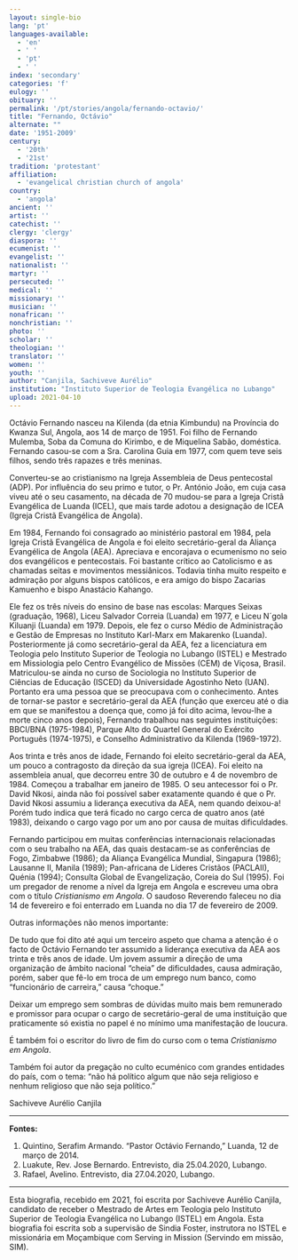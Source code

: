 ```yaml
---
layout: single-bio
lang: 'pt'
languages-available:
  - 'en'
  - ' '
  - 'pt'
  - ' '
index: 'secondary'
categories: 'f'
eulogy: ''
obituary: ''
permalink: '/pt/stories/angola/fernando-octavio/'
title: "Fernando, Octávio"
alternate: ""
date: '1951-2009'
century:
  - '20th'
  - '21st'                     
tradition: 'protestant'                       
affiliation:
  - 'evangelical christian church of angola'
country:
  - 'angola'
ancient: ''
artist: ''
catechist: ''
clergy: 'clergy'
diaspora: ''
ecumenist: ''
evangelist: ''
nationalist: ''
martyr: ''
persecuted: ''
medical: ''
missionary: ''
musician: ''
nonafrican: ''
nonchristian: ''
photo: ''
scholar: ''
theologian: ''
translator: ''
women: ''
youth: ''
author: "Canjila, Sachiveve Aurélio"
institution: "Instituto Superior de Teologia Evangélica no Lubango"
upload: 2021-04-10
---
```


Octávio Fernando nasceu na Kilenda (da etnia Kimbundu) na Província do Kwanza Sul, Angola, aos 14 de março de 1951. Foi filho de Fernando Mulemba, Soba da Comuna do Kirimbo, e de Miquelina Sabão, doméstica. Fernando casou-se com a Sra. Carolina Guia em 1977, com quem teve seis filhos, sendo três rapazes e três meninas.

Converteu-se ao cristianismo na Igreja Assembleia de Deus pentecostal (ADP). Por influência do seu primo e tutor, o Pr. António João, em cuja casa viveu até o seu casamento, na década de 70 mudou-se para a Igreja Cristã Evangélica de Luanda (ICEL), que mais tarde adotou a designação de ICEA (Igreja Cristã Evangélica de Angola).

Em 1984, Fernando foi consagrado ao ministério pastoral em 1984, pela Igreja Cristã Evangélica de Angola e foi eleito secretário-geral da Aliança Evangélica de Angola (AEA). Apreciava e encorajava o ecumenismo no seio dos evangélicos e pentecostais. Foi bastante crítico ao Catolicismo e as chamadas seitas e movimentos messiânicos. Todavia tinha muito respeito e admiração por alguns bispos católicos, e era amigo do bispo Zacarias Kamuenho e bispo Anastácio Kahango.

Ele fez os três níveis do ensino de base nas escolas: Marques Seixas (graduação, 1968), Liceu Salvador Correia (Luanda) em 1977, e Liceu N´gola Kiluanji (Luanda) em 1979. Depois, ele fez o curso Médio de Administração e Gestão de Empresas no Instituto Karl-Marx em Makarenko (Luanda). Posteriormente já como secretário-geral da AEA, fez a licenciatura em Teologia pelo Instituto Superior de Teologia no Lubango (ISTEL) e Mestrado em Missiologia pelo Centro Evangélico de Missões (CEM) de Viçosa, Brasil. Matriculou-se ainda no curso de Sociologia no Instituto Superior de Ciências de Educação (ISCED) da Universidade Agostinho Neto (UAN). Portanto era uma pessoa que se preocupava com o conhecimento.
Antes de tornar-se pastor e secretário-geral da AEA (função que exerceu até o dia em que se manifestou a doença que, como já foi dito acima, levou-lhe a morte cinco anos depois), Fernando trabalhou nas seguintes instituições: BBCI/BNA (1975-1984), Parque Alto do Quartel General do Exército Português (1974-1975), e Conselho Administrativo da Kilenda (1969-1972).

Aos trinta e três anos de idade, Fernando foi eleito secretário-geral da AEA, um pouco a contragosto da direção da sua igreja (ICEA). Foi eleito na assembleia anual, que decorreu entre 30 de outubro e 4 de novembro de 1984. Começou a trabalhar em janeiro de 1985. O seu antecessor foi o Pr. David Nkosi, ainda não foi possível saber exatamente quando é que o Pr. David Nkosi assumiu a liderança executiva da AEA, nem quando deixou-a! Porém tudo indica que terá ficado no cargo cerca de quatro anos (até 1983), deixando o cargo vago por um ano por causa de muitas dificuldades.

Fernando participou em muitas conferências internacionais relacionadas com o seu trabalho na AEA, das quais destacam-se as conferências de Fogo, Zimbabwe (1986); da Aliança Evangélica Mundial, Singapura (1986); Lausanne II, Manila (1989); Pan-africana de Líderes Cristãos (PACLAII), Quénia (1994); Consulta Global de Evangelização, Coreia do Sul (1995). Foi um pregador de renome a nível da Igreja em Angola e escreveu uma obra com o título *Cristianismo em Angola*. O saudoso Reverendo faleceu no dia 14 de fevereiro e foi enterrado em Luanda no dia 17 de fevereiro de 2009.

Outras informações não menos importante:

De tudo que foi dito até aqui um terceiro aspeto que chama a atenção é o facto de Octávio Fernando ter assumido a liderança executiva da AEA aos trinta e três anos de idade. Um jovem assumir a direção de uma organização de âmbito nacional “cheia” de dificuldades, causa admiração, porém, saber que fê-lo em troca de um emprego num banco, como “funcionário de carreira,” causa “choque.”

Deixar um emprego sem sombras de dúvidas muito mais bem remunerado e promissor para ocupar o cargo de secretário-geral de uma instituição que praticamente só existia no papel é no mínimo uma manifestação de loucura.

É também foi o escritor do livro de fim do curso com o tema *Cristianismo em Angola*.

Também foi autor da pregação no culto ecuménico com grandes entidades do país, com o tema: “não há político algum que não seja religioso e nenhum religioso que não seja político.”

Sachiveve Aurélio Canjila

---

**Fontes:**

1.	Quintino, Serafim Armando. “Pastor Octávio Fernando,” Luanda, 12 de março de 2014.
2.	Luakute, Rev. Jose Bernardo. Entrevisto, dia 25.04.2020, Lubango.
3.	Rafael, Avelino. Entrevisto, dia 27.04.2020, Lubango.

---

Esta biografia, recebido em 2021, foi escrita por Sachiveve Aurélio Canjila, candidato de receber o Mestrado de Artes em Teologia pelo Instituto Superior de Teologia Evangélica no Lubango (ISTEL) em Angola. Esta biografia foi escrita sob a supervisão de Sindia Foster, instrutora no ISTEL e missionária em Moçambique com Serving in Mission (Servindo em missão, SIM).
